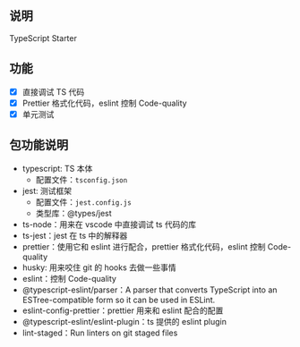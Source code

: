 ## 说明

TypeScript Starter

## 功能

- [x] 直接调试 TS 代码
- [x] Prettier 格式化代码，eslint 控制 Code-quality
- [x] 单元测试

## 包功能说明

- typescript: TS 本体
  - 配置文件：`tsconfig.json`
- jest: 测试框架
  - 配置文件：`jest.config.js`
  - 类型库：@types/jest
- ts-node：用来在 vscode 中直接调试 ts 代码的库
- ts-jest：jest 在 ts 中的解释器
- prettier：使用它和 eslint 进行配合，prettier 格式化代码，eslint 控制 Code-quality
- husky: 用来咬住 git 的 hooks 去做一些事情
- eslint：控制 Code-quality
- @typescript-eslint/parser：A parser that converts TypeScript into an ESTree-compatible form so it can be used in ESLint.
- eslint-config-prettier：prettier 用来和 eslint 配合的配置
- @typescript-eslint/eslint-plugin：ts 提供的 eslint plugin
- lint-staged：Run linters on git staged files
